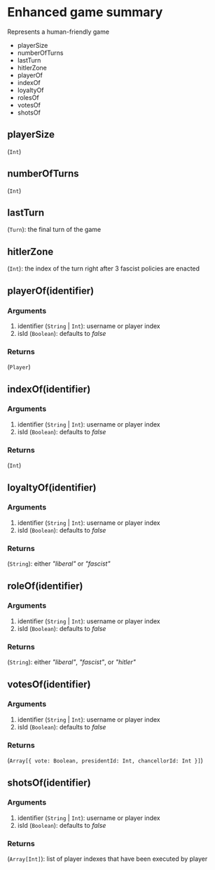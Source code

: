 # Enhanced game summary

Represents a human-friendly game

- playerSize
- numberOfTurns
- lastTurn
- hitlerZone
- playerOf
- indexOf
- loyaltyOf
- rolesOf
- votesOf
- shotsOf

## playerSize

(`Int`)

## numberOfTurns

(`Int`)

## lastTurn

(`Turn`): the final turn of the game

## hitlerZone

(`Int`): the index of the turn right after 3 fascist policies are enacted

## playerOf(identifier)

### Arguments

1. identifier (`String` | `Int`): username or player index
2. isId (`Boolean`): defaults to *false*

### Returns

(`Player`)

## indexOf(identifier)

### Arguments

1. identifier (`String` | `Int`): username or player index
2. isId (`Boolean`): defaults to *false*

### Returns

(`Int`)

## loyaltyOf(identifier)

### Arguments

1. identifier (`String` | `Int`): username or player index
2. isId (`Boolean`): defaults to *false*

### Returns

(`String`): either *"liberal"* or *"fascist"*

## roleOf(identifier)

### Arguments

1. identifier (`String` | `Int`): username or player index
2. isId (`Boolean`): defaults to *false*

### Returns

(`String`): either *"liberal"*, *"fascist"*, or *"hitler"*

## votesOf(identifier)

### Arguments

1. identifier (`String` | `Int`): username or player index
2. isId (`Boolean`): defaults to *false*

### Returns

(`Array[{ vote: Boolean, presidentId: Int, chancellorId: Int }]`)

## shotsOf(identifier)

### Arguments

1. identifier (`String` | `Int`): username or player index
2. isId (`Boolean`): defaults to *false*

### Returns

(`Array[Int]`): list of player indexes that have been executed by player